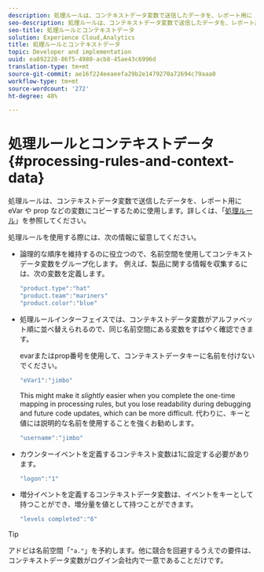 ```yaml
---
description: 処理ルールは、コンテキストデータ変数で送信したデータを、レポート用に eVar や prop などの変数にコピーするために使用します。
seo-description: 処理ルールは、コンテキストデータ変数で送信したデータを、レポート用に eVar や prop などの変数にコピーするために使用します。
seo-title: 処理ルールとコンテキストデータ
solution: Experience Cloud,Analytics
title: 処理ルールとコンテキストデータ
topic: Developer and implementation
uuid: ea892228-86f5-4980-acb8-45ae43c6996d
translation-type: tm+mt
source-git-commit: ae16f224eeaeefa29b2e1479270a72694c79aaa0
workflow-type: tm+mt
source-wordcount: '272'
ht-degree: 48%

---
```



# 処理ルールとコンテキストデータ{#processing-rules-and-context-data}

処理ルールは、コンテキストデータ変数で送信したデータを、レポート用に eVar や prop などの変数にコピーするために使用します。詳しくは、「[処理ルール](https://docs.adobe.com/content/help/ja-JP/analytics/admin/admin-tools/processing-rules/processing-rules.html)」を参照してください。

処理ルールを使用する際には、次の情報に留意してください。

* 論理的な順序を維持するのに役立つので、名前空間を使用してコンテキストデータ変数をグループ化します。 例えば、製品に関する情報を収集するには、次の変数を定義します。

   ```js
   "product.type":"hat" 
   "product.team":"mariners" 
   "product.color":"blue"
   ```

* 処理ルールインターフェイスでは、コンテキストデータ変数がアルファベット順に並べ替えられるので、同じ名前空間にある変数をすばやく確認できます。

   evarまたはprop番号を使用して、コンテキストデータキーに名前を付けないでください。

   ```js
   "eVar1":"jimbo"
   ```

   This might make it *slightly* easier when you complete the one-time mapping in processing rules, but you lose readability during debugging and future code updates, which can be more difficult. 代わりに、キーと値には説明的な名前を使用することを強くお勧めします。

   ```js
   "username":"jimbo"
   ```

* カウンターイベントを定義するコンテキスト変数は1に設定する必要があります。

   ```js
   "logon":"1"
   ```

* 増分イベントを定義するコンテキストデータ変数は、イベントをキーとして持つことができ、増分量を値として持つことができます。

   ```js
   "levels completed":"6"
   ```

>[!TIP]
>
>アドビは名前空間「`"a."`」を予約します。他に競合を回避するうえでの要件は、コンテキストデータ変数がログイン会社内で一意であることだけです。

